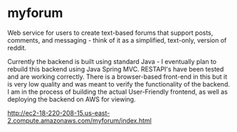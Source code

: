 # myforum
Web service for users to create text-based forums that support posts, comments, and messaging - think of it as a simplified, text-only, version of reddit.

Currently the backend is built using standard Java - I eventually plan to rebuild this backend using Java Spring MVC. RESTAPI's have been tested and are working correctly. There is a browser-based front-end in this but it is very low quality and was meant to verify the functionality of the backend. I am in the process of building the actual User-Friendly frontend, as well as deploying the backend on AWS for viewing.

http://ec2-18-220-208-15.us-east-2.compute.amazonaws.com/myforum/index.html
